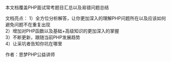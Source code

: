 本文档覆盖PHP面试常考题目汇总以及易错问题总结<br>

文档亮点：
1）全方位分析解答，让你更加深入的理解PHP问题所在以及应该如何避免问题不在重复出现<br>
2）增加对PHP函数以及基础+高级知识的更加深入的掌握<br>
3）不断更新，跟随当前PHP发展趋势<br>
4）让采坑者告知你坑在哪里<br>

作者：思梦PHP公益讲师<br>
